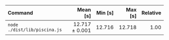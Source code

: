 | Command | Mean [s] | Min [s] | Max [s] | Relative |
|:---|---:|---:|---:|---:|
| `node ./dist/lib/piscina.js` | 12.717 ± 0.001 | 12.716 | 12.718 | 1.00 |
